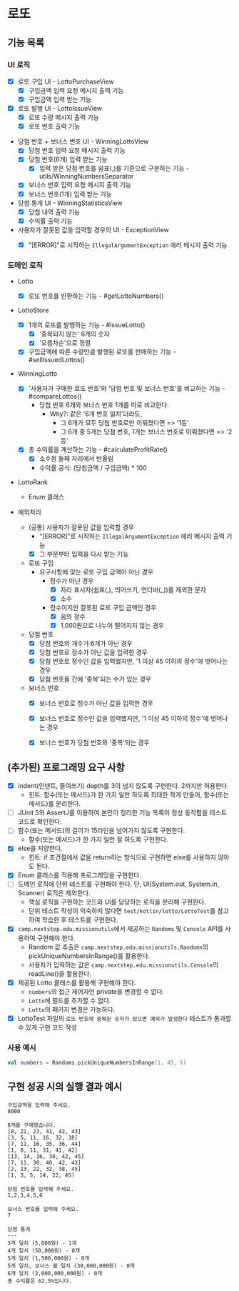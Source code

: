 # 로또

## 기능 목록

### UI 로직

- [x] 로또 구입 UI - LottoPurchaseView
  - [x] 구입금액 입력 요청 메시지 출력 기능
  - [x] 구입금액 입력 받는 기능
- [x] 로또 발행 UI - LottoIssueView
  - [x] 로또 수량 메시지 출력 기능
  - [x] 로또 번호 출력 기능
- 당첨 번호 + 보너스 번호 UI - WinningLottoView
  - [x] 당첨 번호 입력 요청 메시지 출력 기능
  - [x] 당첨 번호(6개) 입력 받는 기능
    - [x] 입력 받은 당첨 번호를 쉼표(,)를 기준으로 구분하는 기능 - utils/WinningNumbersSeparator
  - [x] 보너스 번호 입력 요청 메시지 출력 기능
  - [x] 보너스 번호(1개) 입력 받는 기능
- 당첨 통계 UI - WinningStatisticsView
  - [x] 당첨 내역 출력 기능
  - [x] 수익률 출력 기능
- 사용자가 잘못된 값을 입력할 경우의 UI - ExceptionView
  - [x] "[ERROR]"로 시작하는 `IllegalArgumentException` 에러 메시지 출력 기능


### 도메인 로직

- Lotto
  - [x] 로또 번호를 반환하는 기능 - #getLottoNumbers()
- LottoStore
  - [x] 1개의 로또를 발행하는 기능 - #issueLotto()
    - [x] '중복되지 않는' 6개의 숫자
    - [x] '오름차순'으로 정렬
  - [x] 구입금액에 따른 수량만큼 발행된 로또를 판매하는 기능 - #sellIssuedLottos()
- WinningLotto
  - [x] '사용자가 구매한 로또 번호'와 '당첨 번호 및 보너스 번호'를 비교하는 기능 - #compareLottos()
    - 당첨 번호 6개와 보너스 번호 1개를 따로 비교한다.
      - Why?: 같은 '6개 번호 일치'더라도,
        - 그 6개가 모두 당첨 번호로만 이뤄졌다면 => '1등'
        - 그 6개 중 5개는 당첨 번호, 1개는 보너스 번호로 이뤄졌다면 => '2등'
  - [x] 총 수익률을 계산하는 기능 - #calculateProfitRate()
    - [x] 소수점 둘째 자리에서 반올림
    - 수익률 공식: (당첨금액 / 구입금액) * 100
- LottoRank
  - Enum 클래스

- 예외처리
  - (공통) 사용자가 잘못된 값을 입력할 경우
    - "[ERROR]"로 시작하는 `IllegalArgumentException` 에러 메시지 출력 기능
    - [x] 그 부분부터 입력을 다시 받는 기능
  - 로또 구입
    - 요구사항에 맞는 로또 구입 금액이 아닌 경우
      - 정수가 아닌 경우
        - [x] 자리 표시자(쉼표(,), 띄어쓰기, 언더바(_))를 제외한 문자
        - [x] 소수
      - 정수이지만 잘못된 로또 구입 금액인 경우
        - [x] 음의 정수
        - [x] 1,000원으로 나누어 떨어지지 않는 경우
  - 당첨 번호
    - [x] 당첨 번호의 개수가 6개가 아닌 경우
    - [x] 당첨 번호로 정수가 아닌 값을 입력한 경우
    - [x] 당첨 번호로 정수인 값을 입력했지만, '1 이상 45 이하의 정수'에 벗어나는 경우
    - [x] 당첨 번호들 간에 '중복'되는 수가 있는 경우
  - 보너스 번호
    - [x] 보너스 번호로 정수가 아닌 값을 입력한 경우
    - [x] 보너스 번호로 정수인 값을 입력했지만, '1 이상 45 이하의 정수'에 벗어나는 경우
    - [x] 보너스 번호가 당첨 번호와 '중복'되는 경우


## (추가된) 프로그래밍 요구 사항
- [x] indent(인덴트, 들여쓰기) depth를 3이 넘지 않도록 구현한다. 2까지만 허용한다.
    - 힌트: 함수(또는 메서드)가 한 가지 일만 하도록 최대한 작게 만들어, 함수(또는 메서드)를 분리한다.
- [ ] JUnit 5와 AssertJ를 이용하여 본인이 정리한 기능 목록이 정상 동작함을 테스트 코드로 확인한다.
- [ ] 함수(또는 메서드)의 길이가 15라인을 넘어가지 않도록 구현한다.
  - 함수(또는 메서드)가 한 가지 일만 잘 하도록 구현한다.
- [x] else를 지양한다.
  - 힌트: if 조건절에서 값을 return하는 방식으로 구현하면 else를 사용하지 않아도 된다.
- [x] Enum 클래스를 적용해 프로그래밍을 구현한다.
- [ ] 도메인 로직에 단위 테스트를 구현해야 한다. 단, UI(System.out, System.in, Scanner) 로직은 제외한다.
  - 핵심 로직을 구현하는 코드와 UI를 담당하는 로직을 분리해 구현한다.
  - 단위 테스트 작성이 익숙하지 않다면 `test/kotlin/lotto/LottoTest`를 참고하여 학습한 후 테스트를 구현한다.
- [x] `camp.nextstep.edu.missionutils`에서 제공하는 `Randoms` 및 `Console` API를 사용하여 구현해야 한다.
  - Random 값 추출은 `camp.nextstep.edu.missionutils.Randoms`의 pickUniqueNumbersInRange()를 활용한다.
  - 사용자가 입력하는 값은 `camp.nextstep.edu.missionutils.Console`의 readLine()을 활용한다.
- [x] 제공된 Lotto 클래스를 활용해 구현해야 한다.
  - `numbers`의 접근 제어자인 private을 변경할 수 없다.
  - `Lotto`에 필드를 추가할 수 없다.
  - `Lotto`의 패키지 변경은 가능하다.
- [x] LottoTest 파일의 `로또 번호에 중복된 숫자가 있으면 예외가 발생한다` 테스트가 통과할 수 있게 구현 코드 작성

### 사용 예시

```kotlin
val numbers = Randoms.pickUniqueNumbersInRange(1, 45, 6)
```

## 구현 성공 시의 실행 결과 예시

```
구입금액을 입력해 주세요.
8000

8개를 구매했습니다.
[8, 21, 23, 41, 42, 43] 
[3, 5, 11, 16, 32, 38] 
[7, 11, 16, 35, 36, 44] 
[1, 8, 11, 31, 41, 42] 
[13, 14, 16, 38, 42, 45] 
[7, 11, 30, 40, 42, 43] 
[2, 13, 22, 32, 38, 45] 
[1, 3, 5, 14, 22, 45]

당첨 번호를 입력해 주세요.
1,2,3,4,5,6

보너스 번호를 입력해 주세요.
7

당첨 통계
---
3개 일치 (5,000원) - 1개
4개 일치 (50,000원) - 0개
5개 일치 (1,500,000원) - 0개
5개 일치, 보너스 볼 일치 (30,000,000원) - 0개
6개 일치 (2,000,000,000원) - 0개
총 수익률은 62.5%입니다.
```
